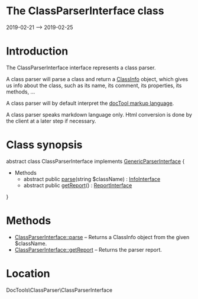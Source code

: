The ClassParserInterface class
================
2019-02-21 --> 2019-02-25




Introduction
============

The ClassParserInterface interface represents a class parser.

A class parser will parse a class and return a [ClassInfo](https://github.com/lingtalfi/DocTools/blob/master/doc/api/DocTools/Info/ClassInfo.md) object, which gives us info
about the class, such as its name,  its comment, its properties, its methods, ...


A class parser will by default interpret the [docTool markup language](https://github.com/lingtalfi/DocTools/blob/master/doc/pages/doctool-markup-language.md).

A class parser speaks markdown language only.
Html conversion is done by the client at a later step if necessary.



Class synopsis
==============


abstract class <span class="pl-k">ClassParserInterface</span> implements [GenericParserInterface](https://github.com/lingtalfi/DocTools/blob/master/doc/api/DocTools/GenericParser/GenericParserInterface.md) {

- Methods
    - abstract public [parse](https://github.com/lingtalfi/DocTools/blob/master/doc/api/DocTools/ClassParser/ClassParserInterface/parse.md)(string $className) : [InfoInterface](https://github.com/lingtalfi/DocTools/blob/master/doc/api/DocTools/Info/InfoInterface.md)
    - abstract public [getReport](https://github.com/lingtalfi/DocTools/blob/master/doc/api/DocTools/ClassParser/ClassParserInterface/getReport.md)() : [ReportInterface](https://github.com/lingtalfi/DocTools/blob/master/doc/api/DocTools/Report/ReportInterface.md)

}






Methods
==============

- [ClassParserInterface::parse](https://github.com/lingtalfi/DocTools/blob/master/doc/api/DocTools/ClassParser/ClassParserInterface/parse.md) &ndash; Returns a ClassInfo object from the given $className.
- [ClassParserInterface::getReport](https://github.com/lingtalfi/DocTools/blob/master/doc/api/DocTools/ClassParser/ClassParserInterface/getReport.md) &ndash; Returns the parser report.




Location
=============
DocTools\ClassParser\ClassParserInterface